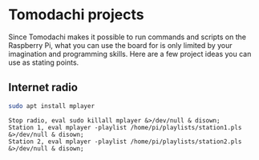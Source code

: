 # Tomodachi projects

Since Tomodachi makes it possible to run commands and scripts on the Raspberry Pi, what you can use the board for is only limited by your imagination and programming skills. Here are a few project ideas you can use as stating points.

## Internet radio



```bash
sudo apt install mplayer
````

```
Stop radio, eval sudo killall mplayer &>/dev/null & disown;
Station 1, eval mplayer -playlist /home/pi/playlists/station1.pls &>/dev/null & disown;
Station 2, eval mplayer -playlist /home/pi/playlists/station2.pls &>/dev/null & disown;
```